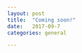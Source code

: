 ```yaml
---
layout: post
title:  "Coming soon!"
date:   2017-09-7
categories: general

---
```


<!--
Check out the [Jekyll docs][jekyll] for more info on how to get the most out of Jekyll. File all bugs/feature requests at [Jekyll's GitHub repo][jekyll-gh].

[jekyll-gh]: https://github.com/mojombo/jekyll
[jekyll]:    http://jekyllrb.com
-->
